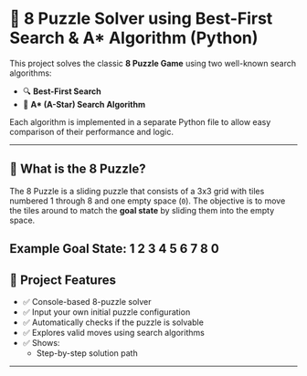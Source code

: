 # 🧩 8 Puzzle Solver using Best-First Search & A* Algorithm (Python)

This project solves the classic **8 Puzzle Game** using two well-known search algorithms:
- 🔍 **Best-First Search**
- 🌟 **A\* (A-Star) Search Algorithm**

Each algorithm is implemented in a separate Python file to allow easy comparison of their performance and logic.

---

## 🧠 What is the 8 Puzzle?

The 8 Puzzle is a sliding puzzle that consists of a 3x3 grid with tiles numbered 1 through 8 and one empty space (`0`). The objective is to move the tiles around to match the **goal state** by sliding them into the empty space.

Example Goal State:</b>
1 2 3</b>
4 5 6</b>
7 8 0</b>
---

## 🚀 Project Features

- ✅ Console-based 8-puzzle solver
- ✅ Input your own initial puzzle configuration
- ✅ Automatically checks if the puzzle is solvable
- ✅ Explores valid moves using search algorithms
- ✅ Shows:
  - Step-by-step solution path
 ---



